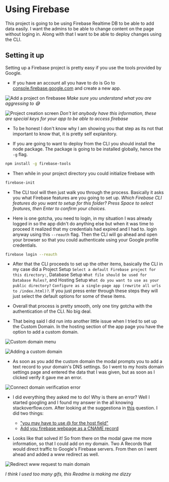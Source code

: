 # Using Firebase
This project is going to be using Firebase Realtime DB to be able to add data easily. I want the admins to be able to change content on the page without loging in. Along with that I want to be able to deploy changes using the CLI. 

## Setting it up

Setting up a Firebase project is pretty easy if you use the tools provided by Google. 

- If you have an account all you have to do is Go to [console.firebase.google.com](//console.firebase.google.com/) and create a new app.

![Add a project on firebasee](https://i.gyazo.com/731e8027f251dc0bdcf4a0039c7ce435.gif)
*Make sure you understand what you are aggressing to 😅*

![Project creation screen](https://i.gyazo.com/e00ddb1f8f938beff454d3628dfd2217.gif)
*Don't let anybody have this information, these are special keys for your app to be able to access firebase*

- To be honest I don't know why I am showing you that step as its not that important to know that, it is pretty self explanitory.

- If you are going to want to deploy from the CLI you should install the node package. The package is going to be installed globally, hence the `-g` flag.

```sh
npm install -g firebase-tools
```

- Then while in your project directory you could initialize firebase with

```sh
firebase-init
```

- The CLI tool will then just walk you through the process. Basically it asks you what Firebase features are you going to set up. *Which Firebase CLI features do you want to setup for this folder? Press Space
to select features, then Enter to confirm your choices.*

- Here is one gotcha, you need to login, in my situation I was already logged in so the app didn't do anything else but when it was time to proceed it realized that my credentials had expired and I had to. login anyway using this `--reauth` flag. Then the CLI will go ahead and open your browser so that you could authenticate using your Google profile credentials.

```sh
firebase login --reauth
```

- After that the CLI proceeds to set up the other items, basically the CLI in my case did a Project Setup `Select a default Firebase project for this directory:`, Database Setup `What file should be used for Database Rules?`, and Hosting Setup `What do you want to use as your public directory?` `Configure as a single-page app (rewrite all urls to /index.html)?`. If you just press enter through these steps they will just select the default options for some of these items.


- Overall that process is pretty smooth, only one tiny gotcha with the authentication of the CLI. No big deal. 

- That being said I did run into another little issue when I tried to set up the Custom Domain. In the hosting section of the app page you have the option to add a custom domain. 

![Custom domain menu](https://i.gyazo.com/e45c4394b62e0b6a509483dfe7af6233.gif)

![Adding a custom domain](https://i.gyazo.com/e30e7e9fdb7f5e8d7d764a4c53614658.gif)

- As soon as you add the custom domain the modal prompts you to add a text record to your domain's DNS settings. So I went to my hosts domain settings page and entered the data that I was given, but as soon as I clicked verify it gave me an error.

![Connect domain verification error](https://i.gyazo.com/a4042c9a1e66ad34d4814c6771749cbe.gif)

- I did everything they asked me to do! 
Why is there an error? 
Well I started googling and I found my answer in the all knowing stackoverflow.com. 
After looking at the suggestiona in [this](https://stackoverflow.com/questions/33979673/unable-to-verify-custom-domain-with-firebase-using-namecheap) question. I did two things:

    - ["you may have to use @ for the host field"](https://stackoverflow.com/a/33984650)
    - [Add you firebase webpage as a CNAME record](https://stackoverflow.com/a/40198567)

- Looks like that solved it! So from there on the modal gave me more information, so that I could add on my domain. Two A Records that would direct traffic to Google's Firebase servers. From then on I went ahead and added a www redirect as well.

![Redirect www request to main domain](https://i.gyazo.com/00b8162fd77b2d5032244cad4ff841a9.gif)

*I think I used too many gifs, this Readme is making me dizzy*
